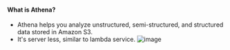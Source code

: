 #### What is Athena?
- Athena helps you analyze unstructured, semi-structured, and structured data stored in Amazon S3.
- It's server less, similar to lambda service.
![image](https://github.com/user-attachments/assets/9d92215a-3a2e-43e4-a8da-30c95f378d23)

